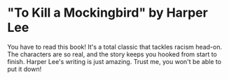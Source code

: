 # "To Kill a Mockingbird" by Harper Lee

You have to read this book! It's a total classic that tackles racism head-on. The characters are so real, and the story keeps you hooked from start to finish. Harper Lee's writing is just amazing. Trust me, you won't be able to put it down!